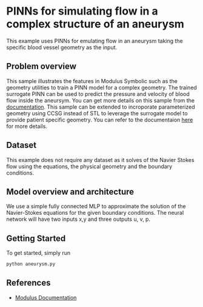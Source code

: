 # PINNs for simulating flow in a complex structure of an aneurysm

This example uses PINNs for emulating flow in an aneurysm taking the specific blood vessel geometry as the input. 

## Problem overview
This sample illustrates the features in Modulus Symbolic such as the geometry utilities to train a PINN model for a complex geometry. The trained surrogate PINN can be used to predict the pressure and velocity of blood flow inside the aneursym. You can get more details on this sample from the [documentation](https://docs.nvidia.com/deeplearning/modulus/modulus-sym-v110/user_guide/intermediate/adding_stl_files.html). This sample can be extended to incroporate parameterized geometry using CCSG instead of STL to leverage the surrogate model to provide patient specific geometry.  You can refer to the documentaion [here](https://docs.nvidia.com/deeplearning/modulus/modulus-sym/user_guide/advanced/parametrized_simulations.html#creating-nodes-and-architecture-for-parameterized-problems) for more details. 

## Dataset

This example does not require any dataset as it solves of the Navier Stokes flow using the equations, the physical geometry and the boundary conditions.

## Model overview and architecture

We use a simple fully connected MLP to approximate the solution of the Navier-Stokes equations for the given boundary conditions. The neural network will have two inputs x,y and three outputs u, v, p.

## Getting Started

To get started, simply run

```bash
python aneurysm.py
```

## References

- [Modulus Documentation](https://docs.nvidia.com/deeplearning/modulus/modulus-sym-v110/user_guide/intermediate/adding_stl_files.html)
